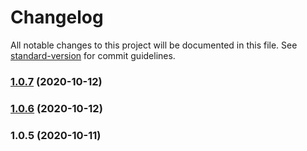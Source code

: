 # Changelog

All notable changes to this project will be documented in this file. See [standard-version](https://github.com/conventional-changelog/standard-version) for commit guidelines.

### [1.0.7](https://github.com/StardustCollective/dag-api-js/compare/v1.0.6...v1.0.7) (2020-10-12)

### [1.0.6](https://github.com/StardustCollective/dag-api-js/compare/v1.0.5...v1.0.6) (2020-10-12)

### 1.0.5 (2020-10-11)
